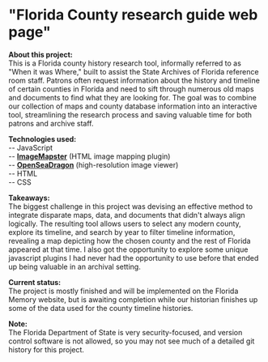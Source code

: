 # "Florida County research guide web page"

<b>About this project:</b><br/>
This is a Florida county history research tool, informally referred to as "When it was Where," built to assist the State Archives of Florida reference room staff. Patrons often request information about the history and timeline of certain counties in Florida and need to sift through numerous old maps and documents to find what they are looking for. The goal was to combine our collection of maps and county database information into an interactive tool, streamlining the research process and saving valuable time for both patrons and archive staff.


<b>Technologies used:</b><br/>
-- JavaScript<br/>
-- <b><a href="https://github.com/jamietre/ImageMapster">ImageMapster</a></b> (HTML image mapping plugin)<br/>
-- <b><a href="https://github.com/openseadragon/openseadragon">OpenSeaDragon</a></b> (high-resolution image viewer)<br/>
-- HTML<br/>
-- CSS<br/>

<b>Takeaways:</b><br/>
The biggest challenge in this project was devising an effective method to integrate disparate maps, data, and documents that didn't always align logically. The resulting tool allows users to select any modern county, explore its timeline, and search by year to filter timeline information, revealing a map depicting how the chosen county and the rest of Florida appeared at that time. I also got the opportunity to explore some unique javascript plugins I had never had the opportunity to use before that ended up being valuable in an archival setting.

<b>Current status:</b><br/>
The project is mostly finished and will be implemented on the Florida Memory website, but is awaiting completion while our historian finishes up some of the data used for the county timeline histories.

<b>Note:</b><br/>
The Florida Department of State is very security-focused, and version control software is not allowed, so you may not see much of a detailed git history for this project.
